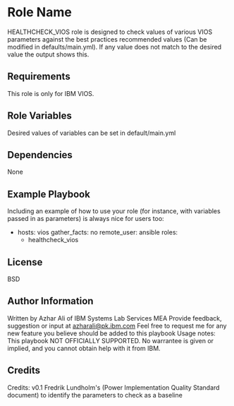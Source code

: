 Role Name
=========

HEALTHCHECK_VIOS role is designed to check values of various VIOS parameters against the best practices recommended values (Can be modified in defaults/main.yml). If any value does not match to the desired value the output shows this.

Requirements
------------

This role is only for IBM VIOS.

Role Variables
--------------

Desired values of variables can be set in default/main.yml

Dependencies
------------

None

Example Playbook
----------------

Including an example of how to use your role (for instance, with variables passed in as parameters) is always nice for users too:

- hosts: vios
  gather_facts: no
  remote_user: ansible
  roles:
    - healthcheck_vios

License
-------

BSD

Author Information
------------------

Written by Azhar Ali of IBM Systems Lab Services MEA
Provide feedback, suggestion or input at azharali@pk.ibm.com
Feel free to request me for any new feature you believe should be added to this playbook
Usage notes: This playbook NOT OFFICIALLY SUPPORTED. No warrantee is given or implied, and you cannot obtain help with it from IBM.

Credits
------------------

Credits: v0.1 Fredrik Lundholm's (Power Implementation Quality Standard document) to identify the parameters to check as a baseline
